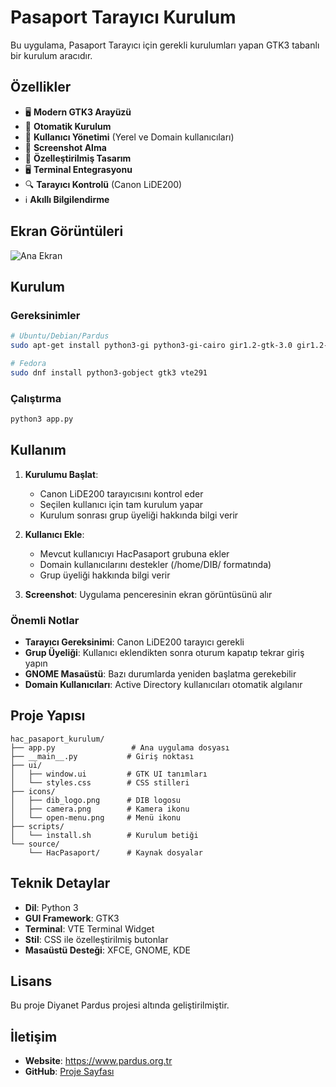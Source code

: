 # Pasaport Tarayıcı Kurulum

Bu uygulama, Pasaport Tarayıcı için gerekli kurulumları yapan GTK3 tabanlı bir kurulum aracıdır.

## Özellikler

- 🖥️ **Modern GTK3 Arayüzü**
- 🔧 **Otomatik Kurulum**
- 👥 **Kullanıcı Yönetimi** (Yerel ve Domain kullanıcıları)
- 📸 **Screenshot Alma**
- 🎨 **Özelleştirilmiş Tasarım**
- 🖥️ **Terminal Entegrasyonu**
- 🔍 **Tarayıcı Kontrolü** (Canon LiDE200)
- ℹ️ **Akıllı Bilgilendirme**

## Ekran Görüntüleri

![Ana Ekran](screenshots/main_window.png)

## Kurulum

### Gereksinimler

```bash
# Ubuntu/Debian/Pardus
sudo apt-get install python3-gi python3-gi-cairo gir1.2-gtk-3.0 gir1.2-vte-2.91

# Fedora
sudo dnf install python3-gobject gtk3 vte291
```

### Çalıştırma

```bash
python3 app.py
```

## Kullanım

1. **Kurulumu Başlat**: 
   - Canon LiDE200 tarayıcısını kontrol eder
   - Seçilen kullanıcı için tam kurulum yapar
   - Kurulum sonrası grup üyeliği hakkında bilgi verir

2. **Kullanıcı Ekle**: 
   - Mevcut kullanıcıyı HacPasaport grubuna ekler
   - Domain kullanıcılarını destekler (/home/DIB/ formatında)
   - Grup üyeliği hakkında bilgi verir

3. **Screenshot**: Uygulama penceresinin ekran görüntüsünü alır

### Önemli Notlar

- **Tarayıcı Gereksinimi**: Canon LiDE200 tarayıcı gerekli
- **Grup Üyeliği**: Kullanıcı eklendikten sonra oturum kapatıp tekrar giriş yapın
- **GNOME Masaüstü**: Bazı durumlarda yeniden başlatma gerekebilir
- **Domain Kullanıcıları**: Active Directory kullanıcıları otomatik algılanır

## Proje Yapısı

```
hac_pasaport_kurulum/
├── app.py                 # Ana uygulama dosyası
├── __main__.py           # Giriş noktası
├── ui/
│   ├── window.ui         # GTK UI tanımları
│   └── styles.css        # CSS stilleri
├── icons/
│   ├── dib_logo.png      # DIB logosu
│   ├── camera.png        # Kamera ikonu
│   └── open-menu.png     # Menü ikonu
├── scripts/
│   └── install.sh        # Kurulum betiği
└── source/
    └── HacPasaport/      # Kaynak dosyalar
```

## Teknik Detaylar

- **Dil**: Python 3
- **GUI Framework**: GTK3
- **Terminal**: VTE Terminal Widget
- **Stil**: CSS ile özelleştirilmiş butonlar
- **Masaüstü Desteği**: XFCE, GNOME, KDE

## Lisans

Bu proje Diyanet Pardus projesi altında geliştirilmiştir.

## İletişim

- **Website**: https://www.pardus.org.tr
- **GitHub**: [Proje Sayfası](https://github.com/your-username/pasaport-tarayici-kurulum)